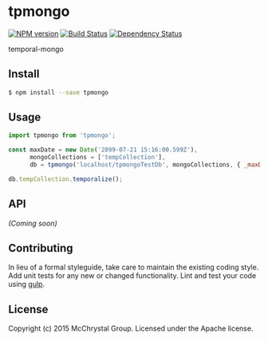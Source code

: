 # tpmongo
[![NPM version][npm-image]][npm-url] [![Build Status][travis-image]][travis-url] [![Dependency Status][daviddm-url]][daviddm-image]

temporal-mongo


## Install

```bash
$ npm install --save tpmongo
```

## Usage

```javascript
import tpmongo from 'tpmongo';

const maxDate = new Date('2099-07-21 15:16:00.599Z'),
      mongoCollections = ['tempCollection'],
      db = tpmongo('localhost/tpmongoTestDb', mongoCollections, { _maxDate: maxDate });

db.tempCollection.temporalize();
```

## API

_(Coming soon)_


## Contributing

In lieu of a formal styleguide, take care to maintain the existing coding style. Add unit tests for any new or changed functionality. Lint and test your code using [gulp](http://gulpjs.com/).


## License

Copyright (c) 2015 McChrystal Group. Licensed under the Apache license.



[npm-url]: https://npmjs.org/package/tpmongo
[npm-image]: https://badge.fury.io/js/tpmongo.svg
[travis-url]: https://travis-ci.org/CrossLead/temporal-mongo
[travis-image]: https://travis-ci.org/CrossLead/temporal-mongo.svg?branch=master
[daviddm-url]: https://david-dm.org/CrossLead/temporal-mongo.svg?theme=shields.io
[daviddm-image]: https://david-dm.org/CrossLead/temporal-mongo
